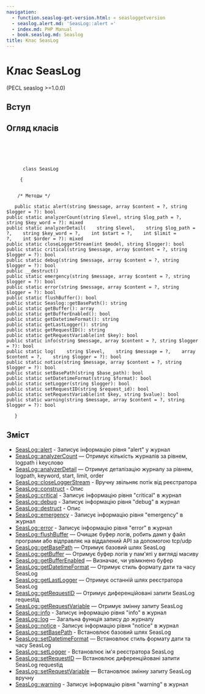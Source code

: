 ```yaml
---
navigation:
  - function.seaslog-get-version.html: « seasloggetversion
  - seaslog.alert.md: 'SeasLog::alert »'
  - index.md: PHP Manual
  - book.seaslog.md: Seaslog
title: Клас SeasLog
---
```

# Клас SeasLog

(PECL seaslog >=1.0.0)

## Вступ

## Огляд класів

```classsynopsis



    
     
      class SeasLog
     
     {


    /* Методы */
    
   public static alert(string $message, array $content = ?, string $logger = ?): bool
public static analyzerCount(string $level, string $log_path = ?, string $key_word = ?): mixed
public static analyzerDetail(    string $level,    string $log_path = ?,    string $key_word = ?,    int $start = ?,    int $limit = ?,    int $order = ?): mixed
public static closeLoggerStream(int $model, string $logger): bool
public static critical(string $message, array $content = ?, string $logger = ?): bool
public static debug(string $message, array $content = ?, string $logger = ?): bool
public __destruct()
public static emergency(string $message, array $content = ?, string $logger = ?): bool
public static error(string $message, array $content = ?, string $logger = ?): bool
public static flushBuffer(): bool
public static Seaslog::getBasePath(): string
public static getBuffer(): array
public static getBufferEnabled(): bool
public static getDatetimeFormat(): string
public static getLastLogger(): string
public static getRequestID(): string
public static getRequestVariable(int $key): bool
public static info(string $message, array $content = ?, string $logger = ?): bool
public static log(    string $level,    string $message = ?,    array $content = ?,    string $logger = ?): bool
public static notice(string $message, array $content = ?, string $logger = ?): bool
public static setBasePath(string $base_path): bool
public static setDatetimeFormat(string $format): bool
public static setLogger(string $logger): bool
public static setRequestID(string $request_id): bool
public static setRequestVariable(int $key, string $value): bool
public static warning(string $message, array $content = ?, string $logger = ?): bool

   }
```

## Зміст

-   [SeasLog::alert](seaslog.alert.md) - Записує інформацію рівня "alert" у журнал
-   [SeasLog::analyzerCount](seaslog.analyzercount.md) — Отримує кількість журналів за рівнем, logpath і keyслово
-   [SeasLog::analyzerDetail](seaslog.analyzerdetail.md) — Отримує деталізацію журналу за рівнем, logpath, keyword, start, limit, order
-   [SeasLog::closeLoggerStream](seaslog.closeloggerstream.md) - Вручну звільняє потік від реєстратора
-   [SeasLog::construct](seaslog.construct.md) - Опис
-   [SeasLog::critical](seaslog.critical.md) - Записує інформацію рівня "critical" в журнал
-   [SeasLog::debug](seaslog.debug.md) - Записує інформацію рівня "debug" в журнал
-   [SeasLog::destruct](seaslog.destruct.md) - Опис
-   [SeasLog::emergency](seaslog.emergency.md) - Записує інформацію рівня "emergency" в журнал
-   [SeasLog::error](seaslog.error.md) - Записує інформацію рівня "error" в журнал
-   [SeasLog::flushBuffer](seaslog.flushbuffer.md) — Очищає буфер логів, робить дамп у файл програми або відправляє на віддалений API за допомогою tcp/udp
-   [SeasLog::getBasePath](seaslog.getbasepath.md) — Отримує базовий шлях SeasLog
-   [SeasLog::getBuffer](seaslog.getbuffer.md) — Отримує буфер логів у пам'яті у вигляді масиву
-   [SeasLog::getBufferEnabled](seaslog.getbufferenabled.md) — Визначає, чи увімкнено буфер
-   [SeasLog::getDatetimeFormat](seaslog.getdatetimeformat.md) — Отримує стиль формату дати та часу SeasLog
-   [SeasLog::getLastLogger](seaslog.getlastlogger.md) — Отримує останній шлях реєстратора SeasLog
-   [SeasLog::getRequestID](seaslog.getrequestid.md) — Отримує диференційовані запити SeasLog requestід
-   [SeasLog::getRequestVariable](seaslog.getrequestvariable.md) — Отримує змінну запиту SeasLog
-   [SeasLog::info](seaslog.info.md) - Записує інформацію рівня "info" в журнал
-   [SeasLog::log](seaslog.log.md) — Загальна функція запису до журналу
-   [SeasLog::notice](seaslog.notice.md) - Записує інформацію рівня "notice" в журнал
-   [SeasLog::setBasePath](seaslog.setbasepath.md) - Встановлює базовий шлях SeasLog
-   [SeasLog::setDatetimeFormat](seaslog.setdatetimeformat.md) — Встановлює стиль формату дати та часу SeasLog
-   [SeasLog::setLogger](seaslog.setlogger.md) - Встановлює ім'я реєстратора SeasLog
-   [SeasLog::setRequestID](seaslog.setrequestid.md) — Встановлює диференційовані запити SeasLog requestід
-   [SeasLog::setRequestVariable](seaslog.setrequestvariable.md) — Встановлює змінну запиту SeasLog вручну
-   [SeasLog::warning](seaslog.warning.md) - Записує інформацію рівня "warning" в журнал
